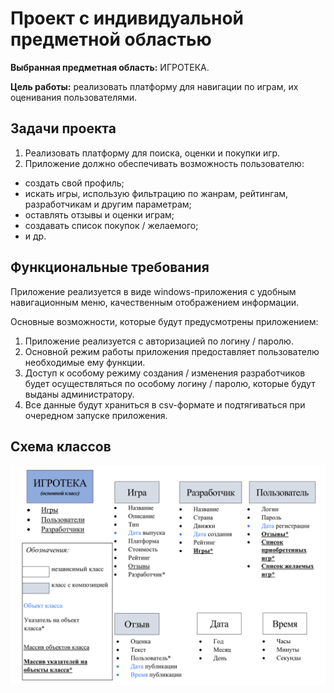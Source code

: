 # Проект с индивидуальной предметной областью

**Выбранная предметная область:** ИГРОТЕКА.

**Цель работы:** реализовать платформу для навигации по играм, их оценивания пользователями.

## Задачи проекта

1. Реализовать платформу для поиска, оценки и покупки игр.
2. Приложение должно обеспечивать возможность пользователю:
* создать свой профиль;
* искать игры, использую фильтрацию по жанрам, рейтингам, разработчикам и другим параметрам;
* оставлять отзывы и оценки играм;
* создавать список покупок / желаемого;
* и др.

## Функциональные требования

Приложение реализуется в виде windows-приложения с удобным навигационным меню, качественным отображением информации.

Основные возможности, которые будут предусмотрены приложением:

1. Приложение реализуется с авторизацией по логину / паролю.
2. Основной режим работы приложения предоставляет пользователю необходимые ему функции.
3. Доступ к особому режиму создания / изменения разработчиков будет осуществляться по особому логину / паролю, которые будут выданы администратору.
4. Все данные будут храниться в csv-формате и подтягиваться при очередном запуске приложения.

## Схема классов

![Схема классов](source/Diagram.png)